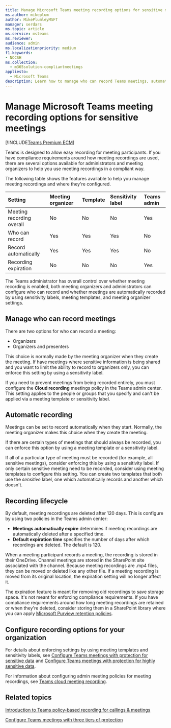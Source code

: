 ```yaml
---
title: Manage Microsoft Teams meeting recording options for sensitive meetings
ms.author: mikeplum
author: MikePlumleyMSFT
manager: serdars
ms.topic: article
ms.service: msteams
ms.reviewer: 
audience: admin
ms.localizationpriority: medium
f1.keywords:
- NOCSH
ms.collection: 
  - m365solution-compliantmeetings
appliesto: 
  - Microsoft Teams
description: Learn how to manage who can record Teams meetings, automatic recording, and the recording lifecycle.
---
```


# Manage Microsoft Teams meeting recording options for sensitive meetings

[!INCLUDE[Teams Premium ECM](includes/teams-premium-ecm.md)]

Teams is designed to allow easy recording for meeting participants. If you have compliance requirements around how meeting recordings are used, there are several options available for administrators and meeting organizers to help you use meeting recordings in a compliant way.

The following table shows the features available to help you manage meeting recordings and where they're configured.

|Setting|Meeting organizer|Template|Sensitivity label|Teams admin|
|:------|:----------------|:-------|:----------------|:----------|
|Meeting recording overall|No|No|No|Yes|
|Who can record|Yes|Yes|Yes|No|
|Record automatically|Yes|Yes|Yes|No|
|Recording expiration|No|No|No|Yes|

The Teams administrator has overall control over whether meeting recording is enabled, both meeting organizers and administrators can configure who can record and whether meetings are automatically recorded by using sensitivity labels, meeting templates, and meeting organizer settings.

## Manage who can record meetings

There are two options for who can record a meeting:

- Organizers
- Organizers and presenters

This choice is normally made by the meeting organizer when they create the meeting. If have meetings where sensitive information is being shared and you want to limit the ability to record to organizers only, you can enforce this setting by using a sensitivity label. 

If you need to prevent meetings from being recorded entirely, you must configure the **Cloud recording** meetings policy in the Teams admin center. This setting applies to the people or groups that you specify and can't be applied via a meeting template or sensitivity label.

## Automatic recording

Meetings can be set to record automatically when they start. Normally, the meeting organizer makes this choice when they create the meeting.

If there are certain types of meetings that should always be recorded, you can enforce this option by using a meeting template or a sensitivity label.

If all of a particular type of meeting must be recorded (for example, all sensitive meetings), consider enforcing this by using a sensitivity label. If only certain sensitive meeting need to be recorded, consider using meeting templates to configure this setting. You can create two templates that both use the *sensitive* label, one which automatically records and another which doesn't.

## Recording lifecycle

By default, meeting recordings are deleted after 120 days. This is configure by using two policies in the Teams admin center:

- **Meetings automatically expire** determines if meeting recordings are automatically deleted after a specified time.
- **Default expiration time** specifies the number of days after which recordings are deleted. The default is 120.

When a meeting participant records a meeting, the recording is stored in their OneDrive. Channel meetings are stored in the SharePoint site associated with the channel. Because meeting recordings are .mp4 files, they can be moved or deleted like any other file. If a meeting recording is moved from its original location, the expiration setting will no longer affect it.

The expiration feature is meant for removing old recordings to save storage space. It's not meant for enforcing compliance requirements. If you have compliance requirements around how long meeting recordings are retained or when they're deleted, consider storing them in a SharePoint library where you can apply [Microsoft Purview retention policies](/microsoft-365/compliance/retention).

## Configure recording options for your organization

For details about enforcing settings by using meeting templates and sensitivity labels, see [Configure Teams meetings with protection for sensitive data](/configure-meetings-sensitive-protection) and [Configure Teams meetings with protection for highly sensitive data](/microsoftteams/configure-meetings-highly-sensitive-protection).

For information about configuring admin meeting policies for meeting recordings, see [Teams cloud meeting recording](/microsoftteams/cloud-recording).

## Related topics

[Introduction to Teams policy-based recording for callings & meetings](teams-recording-policy.md)

[Configure Teams meetings with three tiers of protection](configure-meetings-three-tiers-protection.md)